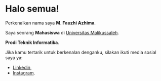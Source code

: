 # Halo semua! 

Perkenalkan nama saya **M. Fauzhi Azhima**.<br>

Saya seorang **Mahasiswa** di [Universitas Malikussaleh](https://unimal.ac.id/).<br>

**Prodi Teknik Informatika**.<br>

Jika kamu tertarik untuk berkenalan denganku, silakan ikuti media sosial saya ya:<br>
* [Linkedin](https://www.linkedin.com/in/m-fauzhi-azhima-774891327/),
* [Instagram](https://www.instagram.com/fauzi_azm/).
